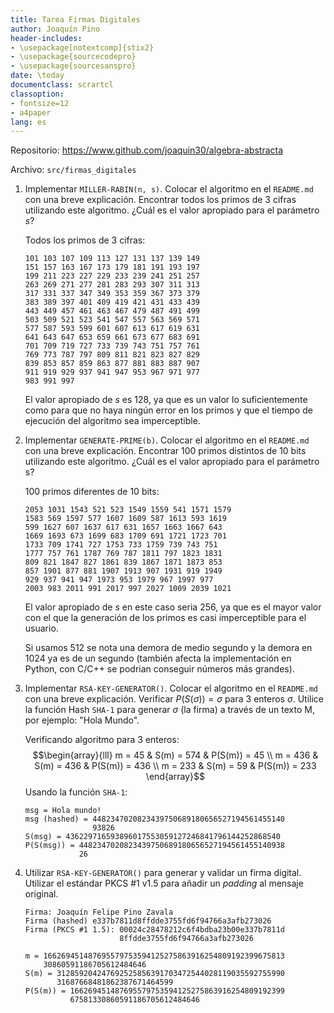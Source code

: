 ```yaml
---
title: Tarea Firmas Digitales
author: Joaquín Pino
header-includes:
- \usepackage[notextcomp]{stix2}
- \usepackage{sourcecodepro}
- \usepackage{sourcesanspro}
date: \today
documentclass: scrartcl
classoption:
- fontsize=12
- a4paper
lang: es
---
```


Repositorio: <https://www.github.com/joaquin30/algebra-abstracta>

Archivo: `src/firmas_digitales`

1.  Implementar `MILLER-RABIN(n, s)`. Colocar el algoritmo en el `README.md`
    con una breve explicación. Encontrar todos los primos de 3 cifras
    utilizando este algoritmo. ¿Cuál es el valor apropiado para el parámetro
    $s$?

    Todos los primos de 3 cifras:

    ```
    101 103 107 109 113 127 131 137 139 149
    151 157 163 167 173 179 181 191 193 197
    199 211 223 227 229 233 239 241 251 257
    263 269 271 277 281 283 293 307 311 313
    317 331 337 347 349 353 359 367 373 379
    383 389 397 401 409 419 421 431 433 439
    443 449 457 461 463 467 479 487 491 499
    503 509 521 523 541 547 557 563 569 571
    577 587 593 599 601 607 613 617 619 631
    641 643 647 653 659 661 673 677 683 691
    701 709 719 727 733 739 743 751 757 761
    769 773 787 797 809 811 821 823 827 829
    839 853 857 859 863 877 881 883 887 907
    911 919 929 937 941 947 953 967 971 977
    983 991 997
    ```

    El valor apropiado de $s$ es 128, ya que es un valor lo suficientemente
    como para que no haya ningún error en los primos y que el tiempo de
    ejecución del algoritmo sea imperceptible.

2.  Implementar `GENERATE-PRIME(b)`. Colocar el algoritmo en el `README.md` con
    una breve explicación. Encontrar 100 primos distintos de 10 bits utilizando
    este algoritmo. ¿Cuál es el valor apropiado para el parámetro s?

    100 primos diferentes de 10 bits:

    ```
    2053 1031 1543 521 523 1549 1559 541 1571 1579
    1583 569 1597 577 1607 1609 587 1613 593 1619
    599 1627 607 1637 617 631 1657 1663 1667 643
    1669 1693 673 1699 683 1709 691 1721 1723 701
    1733 709 1741 727 1753 733 1759 739 743 751
    1777 757 761 1787 769 787 1811 797 1823 1831
    809 821 1847 827 1861 839 1867 1871 1873 853
    857 1901 877 881 1907 1913 907 1931 919 1949
    929 937 941 947 1973 953 1979 967 1997 977
    2003 983 2011 991 2017 997 2027 1009 2039 1021
    ```

    El valor apropiado de $s$ en este caso seria 256, ya que es el mayor valor
    con el que la generación de los primos es casi imperceptible para el
    usuario.

    Si usamos 512 se nota una demora de medio segundo y la demora en
    1024 ya es de un segundo (también afecta la implementación en Python, con
    C/C++ se podrian conseguir números más grandes).

3.  Implementar `RSA-KEY-GENERATOR()`. Colocar el algoritmo en el `README.md`
    con una breve explicación. Verificar $P(S(\sigma)) =  \sigma$ para 3
    enteros $\sigma$. Utilice la función Hash `SHA-1` para generar $\sigma$ (la
    firma) a través de un texto M, por ejemplo: "Hola Mundo".

    Verificando algoritmo para 3 enteros:
    $$\begin{array}{lll}
    m = 45 & S(m) = 574 & P(S(m)) = 45 \\
    m = 436 & S(m) = 436 & P(S(m)) = 436 \\
    m = 233 &  S(m) = 59 & P(S(m)) = 233
    \end{array}$$
    Usando la función `SHA-1`:

    ```
    msg = Hola mundo!
    msg (hashed) = 4482347020823439750689180656527194561455140
                   93826
    S(msg) = 436229716593896017553059127246841796144252868540
    P(S(msg)) = 4482347020823439750689180656527194561455140938
                26
    ```

4.  Utilizar `RSA-KEY-GENERATOR()` para generar y validar un firma digital.
    Utilizar el estándar PKCS #1 v1.5 para añadir un *padding* al mensaje
    original.

    ```
    Firma: Joaquín Felipe Pino Zavala
    Firma (hashed) e337b7811d8ffdde3755fd6f94766a3afb273026
    Firma (PKCS #1 1.5): 00024c28478212c6f4bdba23b00e337b7811d
                         8ffdde3755fd6f94766a3afb273026

    m = 166269451487695579753594125275863916254809192399675813
        30860591186705612484646
    S(m) = 312859204247692525856391703472544028119035592755990
           31687668481862387671464599
    P(S(m)) = 166269451487695579753594125275863916254809192399
              67581330860591186705612484646
    ```
